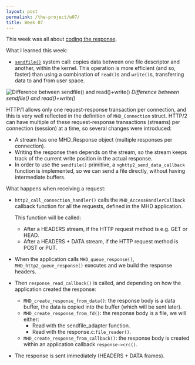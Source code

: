 ```yaml
---
layout: post
permalink: /the-project/w07/
title: Week 07
---
```


This week was all about [coding the response](https://github.com/maru/libmicrohttpd-http2/commit/e3265310d8ad94f3e89acc64b5910264e0dc47b1).

What I learned this week:

  * [`sendfile()`](http://man7.org/linux/man-pages/man2/sendfile.2.html)
  system call: copies data between one file descriptor and another, within the
  kernel. This operation is more efficient (and so, faster) than using a
  combination of `read()`s and `write()`s, transferring data to and
  from user space.

  ![Difference between sendfile() and read()+write()](/img/sendfile.png)
  *Difference between sendfile() and read()+write()*

HTTP/1 allows only one request-response transaction per connection, and this
is very well reflected in the definition of `MHD_Connection` struct.
HTTP/2 can have multiple of these request-response transactions (streams)
per connection (session) at a time, so several changes were introduced:

  - A stream has one MHD_Response object (multiple responses per connection).
  - Writing the response then depends on the stream, so the stream keeps
    track of the current write position in the actual response.
  - In order to use the `sendfile()` primitive, a `nghttp2_send_data_callback`
    function is implemented, so we can send a file directly, without having
    intermediate buffers.

What happens when receiving a request:

  * `http2_call_connection_handler()` calls the `MHD_AccessHandlerCallback`
    callback function for all the requests, defined in the MHD application.

    This function will be called:
    - After a HEADERS stream, if the HTTP request method is e.g. GET or HEAD.
    - After a HEADERS + DATA stream, if the HTTP request method is POST or PUT.

  * When the application calls `MHD_queue_response()`,
    `MHD_http2_queue_response()` executes and we build the response headers.

  * Then `response_read_callback()` is called, and depending on how the application
    created the response:
    - `MHD_create_response_from_data()`: the response body is a data buffer, the data is copied into the
      buffer (which will be sent later).
    - `MHD_create_response_from_fd()`: the response body is a file, we will either:
        - Read with the sendfile_adapter function.
        - Read with the response.c:`file_reader()`.
    - `MHD_create_response_from_callback()`: the response body is created within
      an application callback `response->crc()`.

  * The response is sent immediately (HEADERS + DATA frames).
